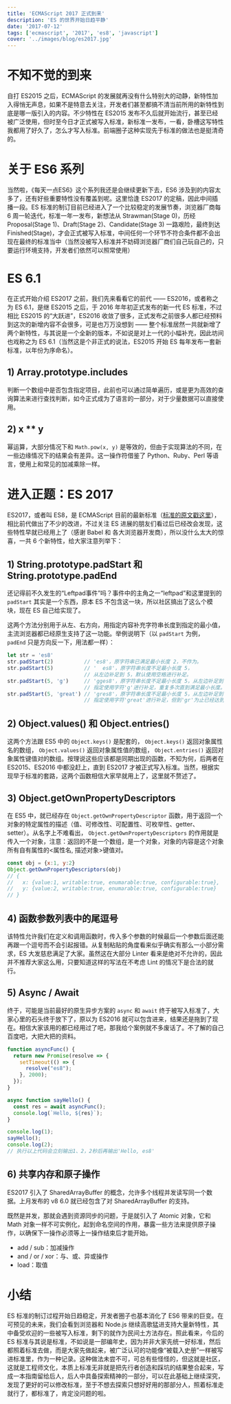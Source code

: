 ```yaml
---
title: 'ECMAScript 2017 正式到来'
description: 'ES 的世界开始日趋平静'
date: '2017-07-12'
tags: ['ecmascript', '2017', 'es8', 'javascript']
cover: '../images/blog/es2017.jpg'
---
```


# 不知不觉的到来

自打 ES2015 之后，ECMAScript 的发展就再没有什么特别大的动静，新特性加入得悄无声息，如果不是特意去关注，开发者们甚至都搞不清当前所用的新特性到底是哪一版引入的内容。不少特性在 ES2015 发布不久后就开始流行，甚至已经被广泛使用，但时至今日才正式被写入标准，新标准一发布，一看，卧槽这写特性我都用了好久了，怎么才写入标准。前端圈子这种实现先于标准的做法也是挺清奇的。

# 关于 ES6 系列

当然啦，《每天一点ES6》这个系列我还是会继续更新下去，ES6 涉及到的内容太多了，还有好些重要特性没有覆盖到呢。这里恰逢 ES2017 的定稿，因此中间插播一段。ES 标准的制订目前已经进入了一个比较稳定的发展节奏，浏览器厂商每 6 周一轮迭代，标准一年一发布，新想法从 Strawman(Stage 0)，历经 Proposal(Stage 1)、Draft(Stage 2)、Candidate(Stage 3) 一路艰险，最终到达 Finished(Stage)，才会正式被写入标准，中间任何一个环节不符合条件都不会出现在最终的标准当中（当然没被写入标准并不妨碍浏览器厂商们自己玩自己的，只要运行环境支持，开发者们依然可以照常使用）

# ES 6.1

在正式开始介绍 ES2017 之前，我们先来看看它的前代 —— ES2016，或者称之为 ES 6.1，是继 ES2015 之后，于 2016 年年初正式发布的新一代 ES 标准，不过相比 ES2015 的“大跃进”，ES2016 收敛了很多，正式发布之前很多人都已经预料到这次的新增内容不会很多，可是也万万没想到 —— 整个标准居然一共就新增了两个新特性，与其说是一个全新的版本，不如说是对上一代的小幅补充，因此坊间也戏称之为 ES 6.1（当然这是个非正式的说法，ES2015 开始 ES 每年发布一套新标准，以年份为序命名）。

## 1) Array.prototype.includes

判断一个数组中是否包含指定项目，此前也可以通过简单遍历，或是更为高效的查询算法来进行查找判断，如今正式成为了语言的一部分，对于少量数据可以直接使用。

## 2) x ** y

幂运算，大部分情况下和 `Math.pow(x, y)` 是等效的，但由于实现算法的不同，在一些边缘情况下的结果会有差异。这一操作符借鉴了 Python、Ruby、Perl 等语言，使用上和常见的加减乘除一样。

# 进入正题：ES 2017

ES2017，或者叫 ES8，是 ECMAScript 目前的最新标准（<a target="_blank" href="https://www.ecma-international.org/ecma-262/8.0/index.html">标准的原文戳这里</a>），相比前代做出了不少的改进，不过关注 ES 进展的朋友们看过后已经改会发现，这些特性早就已经用上了（感谢 Babel 和 各大浏览器开发商），所以没什么太大的惊喜，一共 6 个新特性，给大家注意列举下：

## 1) String.prototype.padStart 和 String.prototype.padEnd

还记得前不久发生的“Leftpad事件”吗？事件中的主角之一“leftpad”和这里提到的 `padStart` 其实是一个东西，原本 ES 不包含这一块，所以社区搞出了这么个模块，现在 ES 自己给实现了。

这两个方法分别用于从左、右方向，用指定内容补充字符串长度到指定的最小值，主流浏览器都已经原生支持了这一功能。举例说明下（以 `padStart` 为例， `padEnd` 只是方向反一下，用法都一样）：

```javascript
let str = 'es8'
str.padStart(2)          // 'es8'，原字符串已满足最小长度 2，不作为。
str.padStart(5)          // '  es8'，原字符串长度不足最小长度 5，
                         // 从左边补足到 5，默认使用空格进行补足。
str.padStart(5, 'g')     // 'gges8'，原字符串长度不足最小长度 5，从左边补足到 5，
                         // 指定使用字符'g'进行补足，重复多次直到满足最小长度。
str.padStart(5, 'great') // 'gres8'，原字符串长度不足最小长度 5，从左边补足到 5，
                         // 指定使用字符'great'进行补足，但到'gr'为止已经达到最小长度5，停止补足。
```

## 2) Object.values() 和 Object.entries()

这两个方法跟 ES5 中的 `Object.keys()` 是配套的， `Object.keys()` 返回对象属性名的数组， `Object.values()` 返回对象属性值的数组， `Object.entries()` 返回对象属性键值对的数组。按理说这些应该都是同期出现的函数，不知为何，后两者在 ES2015、ES2016 中都没赶上，直到 ES2017 才被正式写入标准。当然，根据实现早于标准的套路，这两个函数相信大家早就用上了，这里就不赘述了。

## 3) Object.getOwnPropertyDescriptors

在 ES5 中，就已经存在 `Object.getOwnPropertyDescriptor` 函数，用于返回一个对象的特定属性的描述（值、可修改性、可配置性、可枚举性、getter、setter）。从名字上不难看出， `Object.getOwnPropertyDescriptors` 的作用就是传入一个对象，注意：返回的不是一个数组，是一个对象，对象的内容是这个对象所有自有属性的&lt;属性名, 描述对象&gt;键值对。

```javascript
const obj = {x:1, y:2}
Object.getOwnPropertyDescriptors(obj)
// {
//   x: {value:1, writable:true, enumarable:true, configurable:true},
//   y: {value:2, writable:true, enumarable:true, configurable:true}
// }
```

## 4) 函数参数列表中的尾逗号

该特性允许我们在定义和调用函数时，传入多个参数的时候最后一个参数后面还能再跟一个逗号而不会引起报错。从复制粘贴的角度看来似乎确实有那么一小部分需求，ES 大发慈悲满足了大家。虽然这在大部分 Linter 看来是绝对不允许的，因此并不推荐大家这么用，只要知道这样的写法在不考虑 Lint 的情况下是合法的就行。

## 5) Async / Await

终于，可能是当前最好的原生异步方案的 `async` 和 `await` 终于被写入标准了，大家心里的石头终于放下了，原以为 ES2016 就可以包含进来，结果还是拖到了现在。相信大家该用的都已经用过了吧，那我给个案例就不多废话了。不了解的自己百度吧，大把大把的资料。

```javascript
function asyncFunc() {
  return new Promise(resolve => {
    setTimeout(() => {
      resolve("es8");
    }, 2000);
  });
}

async function sayHello() {
  const res = await asyncFunc();
  console.log(`Hello, ${res}`);
}

console.log(1);
sayHello();
console.log(2);
// 执行以上代码会立刻输出1、2，2秒后再输出'Hello, es8'
```

## 6) 共享内存和原子操作

ES2017 引入了 SharedArrayBuffer 的概念，允许多个线程并发读写同一个数据。上月发布的 v8 6.0 就已经包含了对 SharedArrayBuffer 的支持。

既然是并发，那就会遇到资源同步的问题，于是就引入了 Atomic 对象，它和 Math 对象一样不可实例化，起到命名空间的作用，暴露一些方法来提供原子操作，以确保下一操作必须等上一操作结束后才能开始。

- add / sub：加减操作
- and / or / xor：与、或、异或操作
- load：取值

# 小结

ES 标准的制订过程开始日趋稳定，开发者圈子也基本消化了 ES6 带来的巨变。在可预见的未来，我们会看到浏览器和 Node.js 继续高歌猛进支持大量新特性，其中备受欢迎的一些被写入标准，剩下的就作为民间土方法存在。照此看来，今后的 ES 标准与其说是标准，不如说是一部编年史，因为并非大家先统一好标准，然后都照着标准去做，而是大家先做起来，被广泛认可的功能像“被载入史册”一样被写进标准里，作为一种记录。这种做法未尝不可，可总有些怪怪的，但这就是社区，这就是工程师文化，本质上标准无非就是把先行者创造和踩坑的结果整合起来，写成一本指南留给后人，后人中具备探索精神的一部分，可以在此基础上继续深究，发现了更好的可以修改标准，至于不想去探索只想好好用的那部分人，照着标准走就行了，都标准了，肯定没问题的啦。
